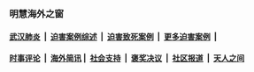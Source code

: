 
### 明慧海外之窗

####  [武汉肺炎](indexes/365.md?t=06030000) &nbsp;|&nbsp;  [迫害案例综述](indexes/328.md?t=06030000) &nbsp;|&nbsp; [迫害致死案例](indexes/277.md?t=06030000)  &nbsp;|&nbsp; [更多迫害案例](indexes/81.md?t=06030000)  &nbsp;|&nbsp; 
####  [时事评论](indexes/19.md?t=06030000) &nbsp;|&nbsp; [海外简讯](indexes/245.md?t=06030000)&nbsp;|&nbsp;  [社会支持](indexes/140.md?t=06030000) &nbsp;|&nbsp; [褒奖决议](indexes/282.md?t=06030000) &nbsp;|&nbsp; [社区报道](indexes/91.md?t=06030000)  &nbsp;|&nbsp; [天人之间](indexes/78.md?t=06030000) 


